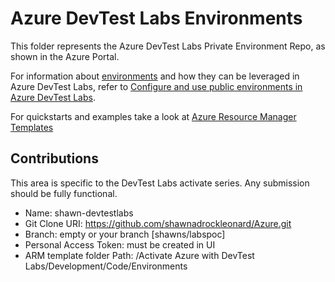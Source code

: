 # Azure DevTest Labs Environments

This folder represents the Azure DevTest Labs Private Environment Repo, as shown in the Azure Portal.

For information about [environments](https://docs.microsoft.com/en-us/azure/lab-services/devtest-lab-concepts#environment) and how they can be leveraged in Azure DevTest Labs, refer to [Configure and use public environments in Azure DevTest Labs](https://docs.microsoft.com/en-us/azure/lab-services/devtest-lab-configure-use-public-environments).

For quickstarts and examples take a look at [Azure Resource Manager Templates](https://github.com/Azure/azure-devtestlab/tree/master/Environments)

## Contributions

This area is specific to the DevTest Labs activate series.  Any submission should be fully functional.


- Name: shawn-devtestlabs
- Git Clone URI: https://github.com/shawnadrockleonard/Azure.git
- Branch: empty or your branch [shawns/labspoc]
- Personal Access Token: must be created in UI
- ARM template folder Path: /Activate Azure with DevTest Labs/Development/Code/Environments
